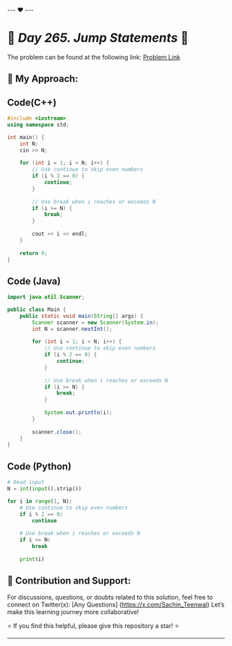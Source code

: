 --- ❤️ ---

# 🚀 _Day 265. Jump Statements_ 🧠


The problem can be found at the following link: [Problem Link](https://www.interviewbit.com/problems/js-jump-statements/)

## 🎯 **My Approach:**


## Code(C++)
```cpp
#include <iostream>
using namespace std;

int main() {
    int N;
    cin >> N;
    
    for (int i = 1; i < N; i++) {
        // Use continue to skip even numbers
        if (i % 2 == 0) {
            continue;
        }
        
        // Use break when i reaches or exceeds N
        if (i >= N) {
            break;
        }
        
        cout << i << endl;
    }
    
    return 0;
}
```

## Code (Java)

```java
import java.util.Scanner;

public class Main {
    public static void main(String[] args) {
        Scanner scanner = new Scanner(System.in);
        int N = scanner.nextInt();
        
        for (int i = 1; i < N; i++) {
            // Use continue to skip even numbers
            if (i % 2 == 0) {
                continue;
            }
            
            // Use break when i reaches or exceeds N
            if (i >= N) {
                break;
            }
            
            System.out.println(i);
        }
        
        scanner.close();
    }
}
```

## Code (Python)

```python
# Read input
N = int(input().strip())

for i in range(1, N):
    # Use continue to skip even numbers
    if i % 2 == 0:
        continue
    
    # Use break when i reaches or exceeds N
    if i >= N:
        break
    
    print(i)
```



## 🎯 **Contribution and Support:**

For discussions, questions, or doubts related to this solution, feel free to connect on Twitter(x): [Any Questions] (https://x.com/Sachin_Teenwal) Let’s make this learning journey more collaborative!

⭐ If you find this helpful, please give this repository a star! ⭐

---
